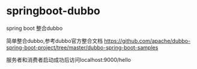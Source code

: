# springboot-dubbo
spring boot 整合dubbo

简单整合dubbo,参考dubbo官方整合文档
https://github.com/apache/dubbo-spring-boot-project/tree/master/dubbo-spring-boot-samples

服务者和消费者启动成功后访问localhost:9000/hello
